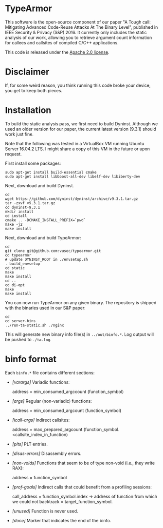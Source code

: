# TypeArmor
This software is the open-source component of our paper "A Tough call: Mitigating Advanced Code-Reuse Attacks At The Binary Level", published in IEEE Security & Privacy (S&P) 2016. It currently only includes the static analysis of our work, allowing you to retrieve argument count information for callees and callsites of compiled C/C++ applications.  

This code is released under the [Apache 2.0 license](https://github.com/vusec/typearmor/blobl/master/LICENSE-2.0.txt).

# Disclaimer
If, for some weird reason, you think running this code broke your device, you get to keep both pieces.

# Installation
To build the static analysis pass, we first need to build Dyninst. Although we used an older version for our paper, the current latest version (9.3.1) should work just fine. 

Note that the following was tested in a VirtualBox VM running Ubuntu Server 16.04.2 LTS. I might share a copy of this VM in the future or upon request.

First install some packages:

    sudo apt-get install build-essential cmake 
    sudo apt-get install libboost-all-dev libelf-dev libiberty-dev

Next, download and build Dyninst. 

    cd
    wget https://github.com/dyninst/dyninst/archive/v9.3.1.tar.gz
    tar -zxvf v9.3.1.tar.gz
    cd dyninst-9.3.1
    mkdir install
    cd install
    cmake .. -DCMAKE_INSTALL_PREFIX=`pwd`
    make -j2
    make install

Next, download and build TypeArmor:

    cd 
    git clone git@github.com:vusec/typearmor.git
    cd typearmor
    # update DYNINST_ROOT in ./envsetup.sh
    . build_envsetup
    cd static
    make
    make install
    cd ..
    cd di-opt
    make
    make install

You can now run TypeArmor on any given binary. The repository is shipped with the binaries used in our S&P paper:
    
    cd
    cd server-bins
    ../run-ta-static.sh ./nginx

This will generate new binary info file(s) in `../out/binfo.*`. Log output will be pushed to `./ta.log`.

# binfo format

Each `binfo.*` file contains different sections:

* *[varargs]*
  Variadic functions:
    
    address = min_consumed_argccount (function_symbol)

* *[args]*
  Regular (non-variadic) functions:

    address = min_consumed_argcount (function_symbol)

* *[icall-args]*
  Indirect callsites:
  
    address = max_prepared_argcount (function_symbol.<callsite_index_in_function)

* *[plts]*
  PLT entries.

* *[disas-errors]*
  Disassembly errors.

* *[non-voids]*
  Functions that seem to be of type non-void (i.e., they write RAX):
  
    address = function_symbol

* *[prof-goals]*
  Indirect calls that could benefit from a profiling sessions:
  
    call_address = function_symbol.index -> address of function from which we could not backtrack = target_function_symbol.

* *[unused]*
  Function is never used.

* *[done]*
  Marker that indicates the end of the binfo.

